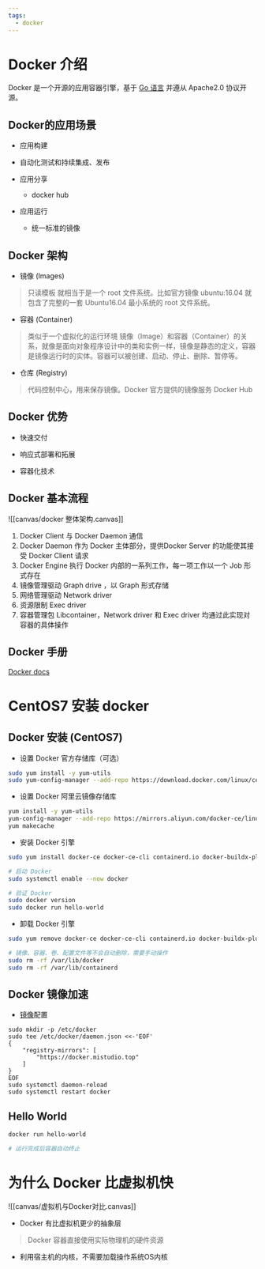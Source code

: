 ```yaml
---
tags:
  - docker
---
```

# Docker 介绍

Docker 是一个开源的应用容器引擎，基于 [Go 语言](https://www.runoob.com/go/go-tutorial.html) 并遵从 Apache2.0 协议开源。

## Docker的应用场景

- 应用构建

- 自动化测试和持续集成、发布

- 应用分享
	- docker hub
- 应用运行
	- 统一标准的镜像

## Docker 架构

- 镜像 (Images)
> 只读模板
> 就相当于是一个 root 文件系统。比如官方镜像 ubuntu:16.04 就包含了完整的一套 Ubuntu16.04 最小系统的 root 文件系统。

- 容器 (Container)
> 类似于一个虚拟化的运行环境
> 镜像（Image）和容器（Container）的关系，就像是面向对象程序设计中的类和实例一样，镜像是静态的定义，容器是镜像运行时的实体。容器可以被创建、启动、停止、删除、暂停等。

- 仓库 (Registry)
> 代码控制中心，用来保存镜像。Docker 官方提供的镜像服务 Docker Hub


## Docker 优势

- 快速交付

- 响应式部署和拓展

- 容器化技术

## Docker 基本流程
![[canvas/docker 整体架构.canvas]]

1. Docker Client 与 Docker Daemon 通信
2. Docker Daemon 作为 Docker 主体部分，提供Docker Server 的功能使其接受 Docker Client 请求
3. Docker Engine 执行 Docker 内部的一系列工作，每一项工作以一个 Job 形式存在
4. 镜像管理驱动 Graph drive ，以 Graph 形式存储
5. 网络管理驱动 Network driver
6. 资源限制 Exec driver
7. 容器管理包 Libcontainer，Network driver 和 Exec driver 均通过此实现对容器的具体操作
## Docker 手册

[Docker docs](https://docs.docker.com/)


# CentOS7 安装 docker

## Docker 安装 (CentOS7)

- 设置 Docker 官方存储库（可选）
```bash
sudo yum install -y yum-utils
sudo yum-config-manager --add-repo https://download.docker.com/linux/centos/docker-ce.repo
```

- 设置 Docker 阿里云镜像存储库
```bash
yum install -y yum-utils
yum-config-manager --add-repo https://mirrors.aliyun.com/docker-ce/linux/centos/docker-ce.repo
yum makecache
```

- 安装 Docker 引擎
```bash
sudo yum install docker-ce docker-ce-cli containerd.io docker-buildx-plugin docker-compose-plugin

# 启动 Docker
sudo systemctl enable --now docker

# 验证 Docker
sudo docker version
sudo docker run hello-world
```

- 卸载 Docker 引擎
```bash
sudo yum remove docker-ce docker-ce-cli containerd.io docker-buildx-plugin docker-compose-plugin docker-ce-rootless-extras

# 镜像、容器、卷、配置文件等不会自动删除，需要手动操作
sudo rm -rf /var/lib/docker
sudo rm -rf /var/lib/containerd
```

## Docker 镜像加速

- [镜像](https://gist.github.com/y0ngb1n/7e8f16af3242c7815e7ca2f0833d3ea6#)配置
```shell
sudo mkdir -p /etc/docker
sudo tee /etc/docker/daemon.json <<-'EOF'
{
    "registry-mirrors": [
        "https://docker.mistudio.top"
    ]
}
EOF
sudo systemctl daemon-reload
sudo systemctl restart docker
```

## Hello World

```bash
docker run hello-world

# 运行完成后容器自动终止
```


# 为什么 Docker 比虚拟机快

![[canvas/虚拟机与Docker对比.canvas]]

- Docker 有比虚拟机更少的抽象层
> Docker 容器直接使用实际物理机的硬件资源
- 利用宿主机的内核，不需要加载操作系统OS内核
